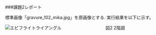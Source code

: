 ###課題2レポート

標準画像「gravure_102_mika.jpg」を原画像とする.
実行結果を以下に示す。



![エビフライトライアングル](http://i.imgur.com/Jjwsc.jpg "サンプル")
　　　　　　　　　　図2 2階調
